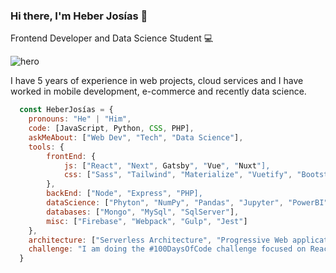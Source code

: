 ### Hi there, I'm Heber Josías 👋
Frontend Developer and Data Science Student 💻 

![hero](https://user-images.githubusercontent.com/53913737/91210533-fec40000-e6d2-11ea-90a7-4a4547fd149d.png)

I have 5 years of experience in web projects, cloud services and I have worked in mobile development, e-commerce and recently data science.

```js
  const HeberJosías = {
    pronouns: "He" | "Him",
    code: [JavaScript, Python, CSS, PHP],
    askMeAbout: ["Web Dev", "Tech", "Data Science"],
    tools: {
        frontEnd: {
            js: ["React", "Next", Gatsby", "Vue", "Nuxt"],
            css: ["Sass", "Tailwind", "Materialize", "Vuetify", "Bootstrap"]
        },
        backEnd: ["Node", "Express", "PHP],
        dataScience: ["Phyton", "NumPy", "Pandas", "Jupyter", "PowerBI"],
        databases: ["Mongo", "MySql", "SqlServer"],
        misc: ["Firebase", "Webpack", "Gulp", "Jest"]
    },
    architecture: ["Serverless Architecture", "Progressive Web applications", "Single Page Applications"],
    challenge: "I am doing the #100DaysOfCode challenge focused on React and Next"
  }
```
<!--
**heberjosias/heberjosias** is a ✨ _special_ ✨ repository because its `README.md` (this file) appears on your GitHub profile.

Here are some ideas to get you started:

- 🔭 I’m currently working on Web Developmet ...
- 🌱 I’m currently learning ...
- 👯 I’m looking to collaborate on ...
- 🤔 I’m looking for help with ...
- 💬 Ask me about ...
- 📫 How to reach me: ...
- 😄 Pronouns: ...
- ⚡ Fun fact: ...
-->
